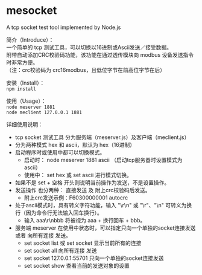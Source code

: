 # mesocket
  A tcp socket test tool implemented by Node.js  
  
简介（Introduce）：    
一个简单的 tcp 测试工具，可以切换以16进制或Ascii发送／接受数据。  
附带自动添加CRC校验码功能，该功能在通过透传模块向 modbus 设备发送指令时非常方便。  
 （注：crc校验码为 crc16modbus，且低位字节在前高位字节在后）

安装（Install）：  
`npm install`  

使用（Usage）：  
`node meserver 1881`  
`node meclient 127.0.0.1 1881`  

详细使用说明：  
* tcp socket 测试工具 分为服务端（meserver.js）及客户端（meclient.js）
* 分为两种模式 hex 和 ascii，默认为 hex（16进制）
* 启动程序时或使用中都可以切换模式。
  * 启动时： node meserver 1881 ascii （启动tcp服务器时设置模式为 ascii）
  * 使用中： set hex 或 set ascii 进行模式切换。
* 如果不是 set + 空格 开头则说明当前操作为发送，不是设置操作。
* 发送操作 也分两种： 直接发送 及 附上crc校验码后发送。  
  * 附上crc发送示例：F60300000001 autocrc
* 处于ascii模式时，具有转义字符功能，输入 "\r\n" 或 "\r"、"\n" 可转义为换行（因为命令行无法输入回车换行）。
  * 输入 aaa\r\nbbb 将被视为 aaa + 换行回车 + bbb。
* 服务端 meserver 在使用中状态时，可以指定只向一个单独的socket连接发送 或者 向所有连接 发送。  
  * set socket list  或 set socket 显示当前所有的连接  
  * set socket all 向所有连接 发送  
  * set socket 127.0.0.1:55701 只向一个单独的socket连接发送  
  * set socket show 查看当前的发送对象的设置
